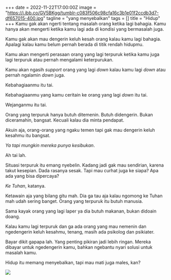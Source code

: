 +++
date = 2022-11-22T17:00:00Z
image = "https://i.ibb.co/GV5BKgg/tumblr-c083f506c98cfa16c3b1e01f2ccdb3d7-df657015-400.jpg"
tagline = "yang menyebalkan"
tags = []
title = "Hidup"
+++
Kamu gak akan ngerti tentang masalah orang ketika lagi bahagia. Kamu hanya akan mengerti ketika kamu lagi ada di kondisi yang bermasalah juga.

Kamu gak akan mau dengerin keluh kesah orang kalau kamu lagi bahagia. Apalagi kalau kamu belum pernah berada di titik rendah hidupmu.

Kamu akan mengerti perasaan orang yang lagi terpuruk ketika kamu juga lagi terpuruk atau pernah mengalami keterpurukan.

Kamu akan ngasih _support_ orang yang lagi _down_ kalau kamu lagi _down_ atau pernah ngalamin _down_ juga.

Kebahagiaanmu itu tai.

Kebahagiaanmu yang kamu ceritain ke orang yang lagi _down_ itu tai.

Wejanganmu itu tai.

Orang yang terpuruk hanya butuh ditemenin. Butuh didengerin. Bukan diceramahin, bangsat. Kecuali kalau dia minta pendapat.

Akuin aja, orang-orang yang ngaku temen tapi gak mau dengerin keluh kesahmu itu bangsat.

_Ya tapi mungkin mereka punya kesibukan_.

Ah tai lah.

Situasi terpuruk itu emang nyebelin. Kadang jadi gak mau sendirian, karena takut kesepian. Dada rasanya sesak. Tapi mau curhat juga ke siapa? Apa ada yang bisa dipercaya?

_Ke Tuhan_, katanya.

Ketawain aja yang bilang gitu mah. Dia ga tau aja kalau ngomong ke Tuhan mah udah sering banget. Orang yang terpuruk itu butuh manusia.

Sama kayak orang yang lagi laper ya dia butuh makanan, bukan didoain doang.

Kalau kamu lagi terpuruk dan ga ada orang yang mau nemenin dan ngedengerin keluh kesahmu, tenang, masih ada psikolog dan psikiater.

Bayar dikit gapapa lah. Yang penting pikiran jadi lebih ringan. Mereka dibayar untuk ngedengerin kamu, bahkan ngebantu nyari solusi untuk masalah kamu.

Hidup itu memang menyebalkan, tapi mau mati juga males, kan?

![](https://i.ibb.co/GV5BKgg/tumblr-c083f506c98cfa16c3b1e01f2ccdb3d7-df657015-400.jpg)